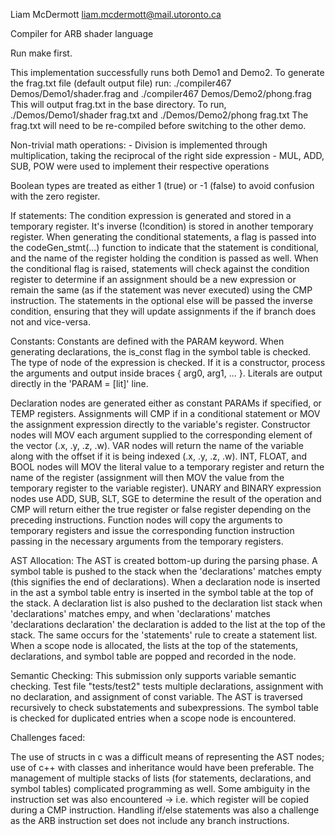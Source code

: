Liam McDermott
liam.mcdermott@mail.utoronto.ca	

Compiler for ARB shader language

Run make first.

This implementation successfully runs both Demo1 and Demo2. To generate the frag.txt file (default output file) run:
	./compiler467 Demos/Demo1/shader.frag
and
	./compiler467 Demos/Demo2/phong.frag
This will output frag.txt in the base directory. To run,
	./Demos/Demo1/shader frag.txt
and
	./Demos/Demo2/phong frag.txt
The frag.txt will need to be re-compiled before switching to the other demo.

Non-trivial math operations:
	- Division is implemented through multiplication, taking the reciprocal of the right side expression
	- MUL, ADD, SUB, POW were used to implement their respective operations

Boolean types are treated as either 1 (true) or -1 (false) to avoid confusion with the zero register.

If statements:
	The condition expression is generated and stored in a temporary register. It's inverse (!condition) is stored in another temporary register. When generating the conditional statements, a flag is passed into the codeGen_stmt(...) function to indicate that the statement is conditional, and the name of the register holding the condition is passed as well. When the conditional flag is raised, statements will check against the condition register to determine if an assignment should be a new expression or remain the same (as if the statement was never executed) using the CMP instruction. The statements in the optional else will be passed the inverse condition, ensuring that they will update assignments if the if branch does not and vice-versa.
	
Constants:
	Constants are defined with the PARAM keyword. When generating declarations, the is_const flag in the symbol table is checked. The type of node of the expression is checked. If it is a constructor, process the arguments and output inside braces { arg0, arg1, ... }. Literals are output directly in the 'PARAM = [lit]' line.

Declaration nodes are generated either as constant PARAMs if specified, or TEMP registers. 
Assignments will CMP if in a conditional statement or MOV the assignment expression directly to the variable's register.
Constructor nodes will MOV each argument supplied to the corresponding element of the vector (.x, .y, .z, .w).
VAR nodes will return the name of the variable along with the offset if it is being indexed (.x, .y, .z, .w).
INT, FLOAT, and BOOL nodes will MOV the literal value to a temporary register and return the name of the register (assignment will then MOV the value from the temporary register to the variable register).
UNARY and BINARY expression nodes use ADD, SUB, SLT, SGE to determine the result of the operation and CMP will return either the true register or false register depending on the preceding instructions.
Function nodes will copy the arguments to temporary registers and issue the corresponding function instruction passing in the necessary arguments from the temporary registers.

AST Allocation:
The AST is created bottom-up during the parsing phase.
A symbol table is pushed to the stack when the 'declarations' matches empty (this signifies the end of declarations). When a declaration node is inserted in the ast a symbol table entry is inserted in the symbol table at the top of the stack. A declaration list is also pushed to the declaration list stack when 'declarations' matches empy, and when 'declarations' matches 'declarations declaration' the declaration is added to the list at the top of the stack. The same occurs for the 'statements' rule to create a statement list. When a scope node is allocated, the lists at the top of the statements, declarations, and symbol table are popped and recorded in the node.

Semantic Checking:
This submission only supports variable semantic checking. Test file "tests/test2" tests multiple declarations, assignment with no declaration, and assignment of const variable. The AST is traversed recursively to check substatements and subexpressions. The symbol table is checked for duplicated entries when a scope node is encountered.

Challenges faced:

The use of structs in c was a difficult means of representing the AST nodes; use of c++ with classes and inheritance would have been preferable. The management of multiple stacks of lists (for statements, declarations, and symbol tables) complicated programming as well. Some ambiguity in the instruction set was also encountered -> i.e. which register will be copied during a CMP instruction. Handling if/else statements was also a challenge as the ARB instruction set does not include any branch instructions.
